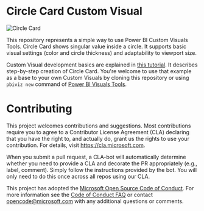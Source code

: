 # Circle Card Custom Visual

![Circle Card](https://docs.microsoft.com/en-us/power-bi/developer/media/custom-visual-develop-tutorial/circle-developer-visual.png)

This repository represents a simple way to use Power BI Custom Visuals Tools. Circle Card shows singular value inside a circle. It supports basic visual settings (color and circle thickness) and adaptability to viewport size.

Custom Visual development basics are explained in [this tutorial](https://docs.microsoft.com/en-us/power-bi/developer/custom-visual-develop-tutorial). It describes step-by-step creation of Circle Card. You're welcome to use that example as a base to your own Custom Visuals by cloning this repository or using `pbiviz new` command of [Power BI Visuals Tools](https://github.com/Microsoft/PowerBI-visuals-tools).

# Contributing

This project welcomes contributions and suggestions.  Most contributions require you to agree to a
Contributor License Agreement (CLA) declaring that you have the right to, and actually do, grant us
the rights to use your contribution. For details, visit https://cla.microsoft.com.

When you submit a pull request, a CLA-bot will automatically determine whether you need to provide
a CLA and decorate the PR appropriately (e.g., label, comment). Simply follow the instructions
provided by the bot. You will only need to do this once across all repos using our CLA.

This project has adopted the [Microsoft Open Source Code of Conduct](https://opensource.microsoft.com/codeofconduct/).
For more information see the [Code of Conduct FAQ](https://opensource.microsoft.com/codeofconduct/faq/) or
contact [opencode@microsoft.com](mailto:opencode@microsoft.com) with any additional questions or comments.
